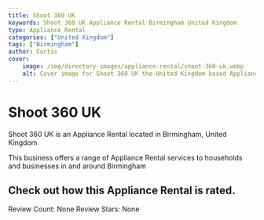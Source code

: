 ```yaml
---
title: Shoot 360 UK
keywords: Shoot 360 UK Appliance Rental Birmingham United Kingdom 
type: Appliance Rental 
categories: ["United Kingdom"]
tags: ["Birmingham"]
author: Curtis
cover:
    image: /img/directory-images/appliance-rental/shoot-360-uk.webp
    alt: Cover image for Shoot 360 UK the United Kingdom based Appliance Rental servicing Birmingham 
---
```


# Shoot 360 UK
Shoot 360 UK is an Appliance Rental located in Birmingham, United Kingdom

This business offers a range of Appliance Rental services to households and businesses in and around Birmingham

## Check out how this Appliance Rental is rated.
Review Count: None
Review Stars: None
